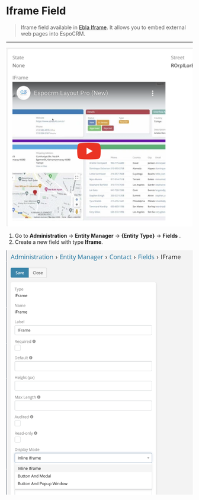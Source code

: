 # Iframe Field

> Iframe field available in [Ebla Iframe](https://www.eblasoft.com.tr/espocrm-extension-page/espocrm-i-frame-field).
> It allows you to embed external web pages into EspoCRM.


---


![Iframe Field](../../_static/images/extensions/iframe/iframe-field.png)


1. Go to **Administration** -> **Entity Manager** -> **{Entity Type}** -> **Fields** .
2. Create a new field with type **Iframe**.

![Iframe Field](../../_static/images/extensions/iframe/iframe-field-op.png)

 